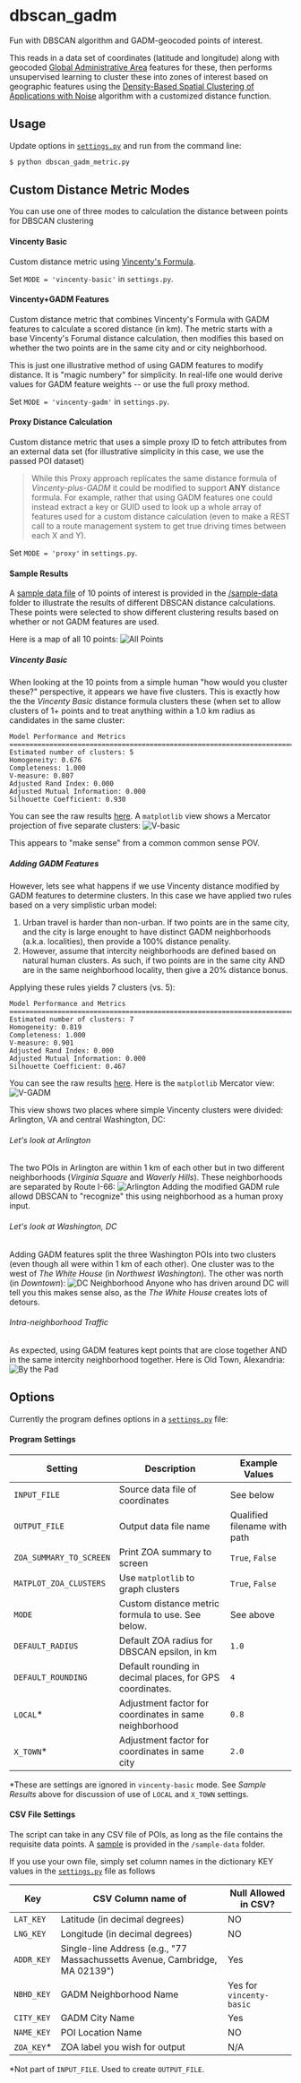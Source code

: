 # dbscan_gadm
Fun with DBSCAN algorithm and GADM-geocoded points of interest.

This reads in a data set of coordinates (latitude and longitude) along with 
geocoded [Global Administrative Area](http://www.gadm.org/) features
for these, then performs unsupervised learning to cluster these into 
zones of interest based on geographic features using the 
[Density-Based Spatial Clustering of Applications with Noise](https://en.wikipedia.org/wiki/DBSCAN) 
algorithm with a customized distance function.

## Usage
Update options in [`settings.py`](https://github.com/JimHaughwout/gadm_scan/blob/master/settings.py) 
and run from the command line:
```sh
$ python dbscan_gadm_metric.py
```

## Custom Distance Metric Modes
You can use one of three modes to calculation the distance between points for
DBSCAN clustering

#### Vincenty Basic
Custom distance metric using [Vincenty's Formula](https://en.wikipedia.org/wiki/Vincenty%27s_formulae).

Set `MODE = 'vincenty-basic'` in `settings.py`.

#### Vincenty+GADM Features
Custom distance metric that combines Vincenty's Formula with GADM features
to calculate a scored distance (in km). The metric starts with a base
Vincenty's Forumal distance calculation, then modifies this based on
whether the two points are in the same city and or city neighborhood.

This is just one illustrative method of using GADM features to modify
distance. It is "magic numbery" for simplicity. In real-life one would 
derive values for GADM feature weights -- or use the full proxy method.

Set `MODE = 'vincenty-gadm'` in `settings.py`.

#### Proxy Distance Calculation
Custom distance metric that uses a simple proxy ID to fetch attributes
from an external data set (for illustrative simplicity in this case, 
we use the passed POI dataset)

>While this Proxy approach replicates the same distance formula
of _Vincenty-plus-GADM_ it could be modified to support **ANY** distance formula.
For example, rather that using GADM features one could instead extract 
a key or GUID used to look up a whole array of features used for a custom
distance calculation (even to make a REST call to a route management system
to get true driving times between each X and Y). 

Set `MODE = 'proxy'` in `settings.py`.

#### Sample Results
A [sample data file](https://github.com/JimHaughwout/GADM_DBSCAN/blob/master/sample-data/points_of_interest.csv) of 10 points of interest is provided in the [/sample-data](https://github.com/JimHaughwout/GADM_DBSCAN/tree/master/sample-data) folder to illustrate the results of different DBSCAN distance calculations. These points were selected to show different clustering results based on whether or not GADM features are used.

Here is a map of all 10 points:
![All Points](https://github.com/JimHaughwout/GADM_DBSCAN/blob/master/sample-results/map_all.png)

##### Vincenty Basic
When looking at the 10 points from a simple human "how would you cluster these?" perspective, it appears we have five clusters.
This is exactly how the the *Vincenty Basic* distance formula clusters these (when set to allow clusters of 1+ points and to treat anything within a 1.0 km radius as candidates in the same cluster: 

```
Model Performance and Metrics
================================================================================
Estimated number of clusters: 5
Homogeneity: 0.676
Completeness: 1.000
V-measure: 0.807
Adjusted Rand Index: 0.000
Adjusted Mutual Information: 0.000
Silhouette Coefficient: 0.930
```
You can see the raw results [here](https://github.com/JimHaughwout/GADM_DBSCAN/blob/master/sample-results/vincenty-basic_results.txt). A `matplotlib` view shows a Mercator projection of five separate clusters:
![V-basic](https://github.com/JimHaughwout/GADM_DBSCAN/blob/master/sample-results/vicenty-basic.png)

This appears to "make sense" from a common common sense POV.

##### Adding GADM Features
However, lets see what happens if we use Vincenty distance modified by GADM features to determine clusters. In this case we have
applied two rules based on a very simplistic urban model:

1. Urban travel is harder than non-urban. If two points are in the same city, and the city is large enought to have distinct GADM neighborhoods (a.k.a. localities), then provide a 100% distance penality.
2. However, assume that intercity neighborhoods are defined based on natural human clusters. As such, if two points are in the same city AND are in the same neighborhood locality, then give a 20% distance bonus.

Applying these rules yields 7 clusters (vs. 5):
```
Model Performance and Metrics
================================================================================
Estimated number of clusters: 7
Homogeneity: 0.819
Completeness: 1.000
V-measure: 0.901
Adjusted Rand Index: 0.000
Adjusted Mutual Information: 0.000
Silhouette Coefficient: 0.467
```
You can see the raw results [here](https://github.com/JimHaughwout/GADM_DBSCAN/blob/master/sample-results/vincenty-plus-gadm_results.txt). Here is the `matplotlib` Mercator view:
![V-GADM](https://github.com/JimHaughwout/GADM_DBSCAN/blob/master/sample-results/vincenty-plus-gadm_matplotlib.png)

This view shows two places where simple Vincenty clusters were divided: Arlington, VA and central Washington, DC:

###### Let's look at Arlington
The two POIs in Arlington are within 1 km of each other but in two different neighborhoods (*Virginia Square* and *Waverly Hills*). These neighborhoods are separated by Route I-66:
![Arlington](https://github.com/JimHaughwout/GADM_DBSCAN/blob/master/sample-results/map_arlington.png)
Adding the modified GADM rule allowd DBSCAN to "recognize" this using neighborhood as a human proxy input.

###### Let's look at Washington, DC
Adding GADM features split the three Washington POIs into two clusters (even though all were within 1 km of each other). One cluster was to the west of *The White House* (in *Northwest Washington*). The other was north (in *Downtown*):
![DC Neighborhood](https://github.com/JimHaughwout/GADM_DBSCAN/blob/master/sample-results/map_dc.png)
Anyone who has driven around DC will tell you this makes sense also, as the *The White House* creates lots of detours.

###### Intra-neighborhood Traffic
As expected, using GADM features kept points that are close together AND in the same intercity neighborhood together. Here is Old Town, Alexandria:
![By the Pad](https://github.com/JimHaughwout/GADM_DBSCAN/blob/master/sample-results/map_old_town.png)

## Options
Currently the program defines options in a [`settings.py`](https://github.com/JimHaughwout/gadm_scan/blob/master/settings.py) file:

#### Program Settings
Setting | Description | Example Values
----------------|-------------|-------
`INPUT_FILE` | Source data file of coordinates | See below
`OUTPUT_FILE` | Output data file name | Qualified filename with path
`ZOA_SUMMARY_TO_SCREEN` | Print ZOA summary to screen | `True`, `False`
`MATPLOT_ZOA_CLUSTERS` | Use `matplotlib` to graph clusters | `True`, `False`
`MODE` | Custom distance metric formula to use. See below. | See above
`DEFAULT_RADIUS` | Default ZOA radius for DBSCAN epsilon, in km | `1.0`
`DEFAULT_ROUNDING` | Default rounding in decimal places, for GPS coordinates. | `4`
`LOCAL`* | Adjustment factor for coordinates in same  neighborhood | `0.8`
`X_TOWN`* | Adjustment factor for coordinates in same city | `2.0`

*These are settings are ignored in `vincenty-basic` mode. See _Sample Results_ above for discussion of use of `LOCAL` and `X_TOWN` settings.

#### CSV File Settings
The script can take in any CSV file of POIs, as long as the file contains
the requisite data points. A [sample](https://github.com/JimHaughwout/gadm_scan/blob/master/sample-data/points_of_interest.csv) is provided
in the `/sample-data` folder.

If you use your own file, simply set column names in the dictionary KEY values
in the [`settings.py`](https://github.com/JimHaughwout/gadm_scan/blob/master/settings.py) 
file as follows

Key | CSV Column name of | Null Allowed in CSV?
----|--------------------|---------
`LAT_KEY` | Latitude (in decimal degrees) | NO
`LNG_KEY` | Longitude (in decimal degrees) | NO
`ADDR_KEY` | Single-line Address (e.g., "77 Massachussetts Avenue, Cambridge, MA 02139") | Yes
`NBHD_KEY` | GADM Neighborhood Name| Yes for `vincenty-basic`
`CITY_KEY` | GADM City Name | Yes
`NAME_KEY` | POI Location Name | NO
`ZOA_KEY`* | ZOA label you wish for output | N/A

*Not part of `INPUT_FILE`. Used to create `OUTPUT_FILE`.
